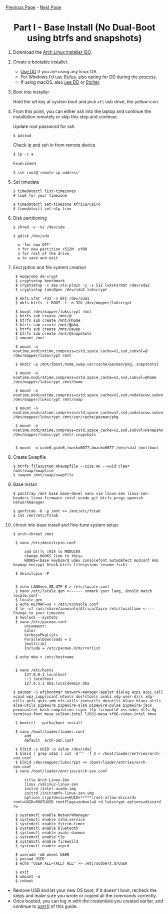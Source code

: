 [Previous Page](/README.md) - [Next Page](/Install-p2.md)

<h1 align="center"> Part I - Base Install (No Dual-Boot using btrfs and snapshots)</h1>

 1. Download the [Arch Linux installer ISO](https://www.archlinux.org/download/).
 2. Create a [bootable installer](https://wiki.archlinux.org/title/USB_flash_installation_medium).
      - [Use DD](https://wiki.archlinux.org/title/USB_flash_installation_medium#Using_basic_command_line_utilities) if you are using any linux OS.
      - For Windows I'd use [Rufus](https://wiki.archlinux.org/title/USB_flash_installation_medium#Using_Rufus), also opting for DD during the process.
      - If using macOS, also [use DD](https://wiki.archlinux.org/title/USB_flash_installation_medium#Using_macOS_dd) or [Etcher](https://etcher.balena.io).

 3. Boot into installer

    Hold the *alt* key at system boot and pick `efi` usb drive, the yellow icon.
 4. From this point, you can either ssh into the laptop and continue the installation remotely or skip this step and continue.

    Update root password for ssh

    ```shell
    $ passwd 
    ```

    Check ip and ssh in from remote device

    ```shell
    $ ip -c a
    ```

    From client

    ```shell
    $ ssh root@'remote-ip-address'
    ```
 5. Set timedate 

    ```shell
    $ timedatectl list-timezones
    # look for your timezone

    $ timedatectl set-timezone Africa/Cairo
    $ timedatectl set-ntp true
    ```
 6. Disk partitioning

    ```shell
    $ shred -v -n1 /dev/sda
    
    $ gdisk /dev/sda
    
      o 'for new GPT'
      n for new partition +512M  ef00
      n for rest of the drive
      w to save and exit
    ```
 7. Encryption and file system creation

    ```shell
     $ modprobe dm-crypt
     $ cryptsetup benchmark
     $ cryptsetup -c aes-xts-plain -y -s 512 luksFormat /dev/sda2
     $ cryptsetup luksOpen /dev/sda2 lukscrypt
     
     $ mkfs.vfat -F32 -n EFI /dev/sda1
     $ mkfs.btrfs -L ROOT -f -n 32k /dev/mapper/lukscrypt
    
     $ mount /dev/mapper/lukscrypt /mnt
     $ btrfs sub create /mnt/@
     $ btrfs sub create /mnt/@home
     $ btrfs sub create /mnt/@pkg
     $ btrfs sub create /mnt/@swap
     $ btrfs sub create /mnt/@snapshots
     $ umount /mnt
    
     $ mount -o noatime,nodiratime,compress=zstd,space_cache=v2,ssd,subvol=@ /dev/mapper/lukscrypt /mnt
    
     $ mkdir -p /mnt/{boot,home,swap,var/cache/pacman/pkg,.snapshots}
    
     $ mount -o noatime,nodiratime,compress=zstd,space_cache=v2,ssd,subvol=@home /dev/mapper/lukscrypt /mnt/home

     $ mount -o noatime,nodiratime,compress=zstd,space_cache=v2,ssd,nodatacow,subvol=@swap /dev/mapper/lukscrypt /mnt/swap
    
     $ mount -o noatime,nodiratime,compress=zstd,space_cache=v2,ssd,nodatacow,subvol=@pkg /dev/mapper/lukscrypt /mnt/var/cache/pacman/pkg
    
     $ mount -o noatime,nodiratime,compress=zstd,space_cache=v2,ssd,subvol=@snapshots /dev/mapper/lukscrypt /mnt/.snapshots
    
    
     $ mount -o uid=0,gid=0,fmask=0077,dmask=0077 /dev/sda1 /mnt/boot
    ```

 8. Create Swapfile

    ```shell
    $ btrfs filesystem mkswapfile --size 4G --uuid clear /mnt/swap/swapfile
    $ swapon /mnt/swap/swapfile
    ```
 9. Base Install

    ```shell
    $ pacstrap /mnt base base-devel nano vim linux-zen linux-zen-headers linux-firmware intel-ucode git btrfs-progs openssh networkmanager
    
    $ genfstab -U -p /mnt >> /mnt/etc/fstab
    $ cat /mnt/etc/fstab
    
    ```
10. chroot into base install and fine-tune system setup

    ```shell
    $ arch-chroot /mnt
    
     $ nano /etc/mkinitcpio.conf

         add btrfs i915 to MODULES
         change HOOKS line to this=
         HOOKS=(base keyboard udev consolefont autodetect modconf kms keymap encrypt block btrfs filesystems resume fsck)
    
     $ mkinitcpio -P
    
     
     $ echo LANG=en_GB.UTF-8 > /etc/locale.conf
     $ nano /etc/locale.gen <------ unmark your lang, should match locale.conf
     $ locale-gen
     $ echo KEYMAP=us > /etc/vconsole.conf
     $ ln -sf /usr/share/zoneinfo/Africa/Cairo /etc/localtime <---- Change to your timezone
     $ hwclock --systohc
     $ nano /etc/pacman.conf
         uncomment: 
         Color
         VerbosePkgLists
         ParallelDownloads = 5 
         [multilib]
         Include = /etc/pacman.d/mirrorlist
    
     $ echo mba > /etc/hostname
     
    
     $ nano /etc/hosts
         127.0.0.1 localhost
         ::1 localhost
         127.0.1.1 mba.localdomain mba
    
    $ pacman -S efibootmgr network-manager-applet dialog acpi acpi_call acpid wpa_supplicant mtools dosfstools avahi xdg-user-dirs xdg-utils gvfs gvfs-smb nfs-utils inetutils dnsutils bluez bluez-utils alsa-utils pipewire pipewire-alsa pipewire-pulse pipewire-jack pavucontrol bash-completion rsync tlp firewalld nss-mdns ntfs-3g terminus-font mesa vulkan-intel lib32-mesa xf86-video-intel tmux
    
     $ bootctl --path=/boot install
     
     $ nano /boot/loader/loader.conf
         add
         default  arch-zen.conf

     $ blkid -s UUID -o value /dev/sda2
     $ blkid | grep sda2 | cut -d'"' -f 2 > /boot/loader/entries/arch-zen.conf
     $ blkid /dev/mapper/lukscrypt >> /boot/loader/entries/arch-zen.conf
     $ nano /boot/loader/entries/arch-zen.conf
    
         title Arch Linux-Zen
         linux /vmlinuz-linux-zen
         initrd /intel-ucode.img
         initrd /initramfs-linux-zen.img
         options cryptdevice=UUID=*****:root:allow-discards root=UUID=ROOTUUID rootflags=subvol=@ rd.lukscrypt.options=discard rw
     
     $ systemctl enable NetworkManager
     $ systemctl enable sshd.service
     $ systemctl enable fstrim.timer
     $ systemctl enable bluetooth
     $ systemctl enable avahi-daemon
     $ systemctl enable tlp
     $ systemctl enable firewalld
     $ systemctl enable acpid
    
     $ useradd -mG wheel USER
     $ passwd USER
     $ echo "USER ALL=(ALL) ALL" >> /etc/sudoers.d/USER
     
     $ exit
     $ umount -a
     $ reboot
    
    ```
- Remove USB and let your new OS boot, if it doesn't boot, recheck the steps and make sure you wrote or copied all the commands correctly.
- Once booted, you can log in with the credentials you created earlier, and continue to [part II](/Install-p2.md) of this guide.
